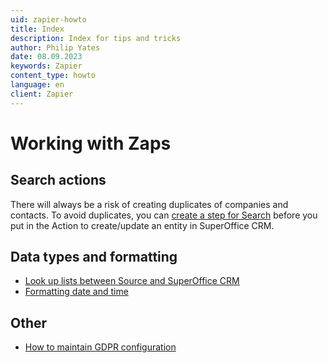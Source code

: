 ```yaml
---
uid: zapier-howto
title: Index
description: Index for tips and tricks
author: Philip Yates
date: 08.09.2023
keywords: Zapier
content_type: howto
language: en
client: Zapier
---
```


# Working with Zaps

## Search actions

There will always be a risk of creating duplicates of companies and contacts. To avoid duplicates, you can [create a step for Search][1] before you put in the Action to create/update an entity in SuperOffice CRM.

## Data types and formatting

* [Look up lists between Source and SuperOffice CRM](listsource.md)
* [Formatting date and time](datetime.md)

## Other

* [How to maintain GDPR configuration](gdpr.md)

<!-- Referenced links -->
[1]: find-company.md
